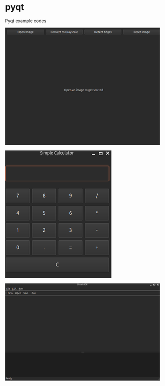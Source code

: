 # pyqt
Pyqt example codes

![alt text](gallary/02.png) 

![alt text](gallary/03.png)

 ![alt text](gallary/04.png)